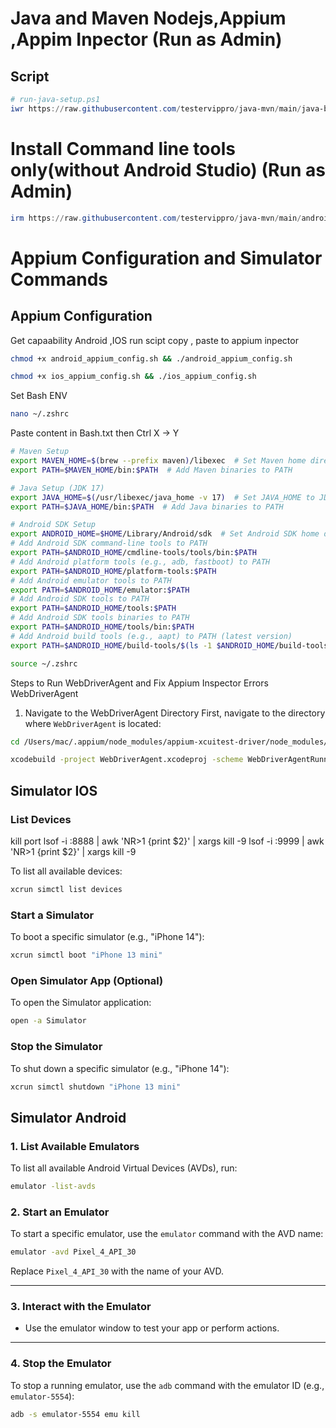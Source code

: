 

# Java and Maven Nodejs,Appium ,Appim Inpector (Run as Admin)

##  Script

```powershell
# run-java-setup.ps1
iwr https://raw.githubusercontent.com/testervippro/java-mvn/main/java-base-setup.ps1 | iex
```

# Install Command line tools only(without Android Studio)  (Run as Admin)
```powershell
irm https://raw.githubusercontent.com/testervippro/java-mvn/main/android-cmd-tools.ps1 | iex
```



# Appium Configuration and Simulator Commands

##  Appium Configuration

Get capaability Android ,IOS run scipt copy , paste to appium inpector


```bash
chmod +x android_appium_config.sh && ./android_appium_config.sh
```


```bash
chmod +x ios_appium_config.sh && ./ios_appium_config.sh
```
Set Bash ENV
```bash
nano ~/.zshrc
```
Paste content in Bash.txt then Ctrl X -> Y 
```bash
# Maven Setup
export MAVEN_HOME=$(brew --prefix maven)/libexec  # Set Maven home directory
export PATH=$MAVEN_HOME/bin:$PATH  # Add Maven binaries to PATH

# Java Setup (JDK 17)
export JAVA_HOME=$(/usr/libexec/java_home -v 17)  # Set JAVA_HOME to JDK 17
export PATH=$JAVA_HOME/bin:$PATH  # Add Java binaries to PATH

# Android SDK Setup
export ANDROID_HOME=$HOME/Library/Android/sdk  # Set Android SDK home directory
# Add Android SDK command-line tools to PATH
export PATH=$ANDROID_HOME/cmdline-tools/tools/bin:$PATH
# Add Android platform tools (e.g., adb, fastboot) to PATH
export PATH=$ANDROID_HOME/platform-tools:$PATH
# Add Android emulator tools to PATH
export PATH=$ANDROID_HOME/emulator:$PATH
# Add Android SDK tools to PATH
export PATH=$ANDROID_HOME/tools:$PATH
# Add Android SDK tools binaries to PATH
export PATH=$ANDROID_HOME/tools/bin:$PATH
# Add Android build tools (e.g., aapt) to PATH (latest version)
export PATH=$ANDROID_HOME/build-tools/$(ls -1 $ANDROID_HOME/build-tools | sort -V | tail -n 1):$PATH
```
```bash
source ~/.zshrc
```

Steps to Run WebDriverAgent and Fix Appium Inspector Errors WebDriverAgent

1. Navigate to the WebDriverAgent Directory
First, navigate to the directory where `WebDriverAgent` is located:

```bash
cd /Users/mac/.appium/node_modules/appium-xcuitest-driver/node_modules/appium-webdriveragent
```

```bash
xcodebuild -project WebDriverAgent.xcodeproj -scheme WebDriverAgentRunner -destination "id=38AEB073-1BAF-4158-A7DE-43F5F1132595" -derivedDataPath /tmp/WebDriverAgentBuild clean test -allowProvisioningUpdates

```

## Simulator  IOS

### List Devices

kill port 
lsof -i :8888 | awk 'NR>1 {print $2}' | xargs kill -9
lsof -i :9999 | awk 'NR>1 {print $2}' | xargs kill -9


To list all available devices:

```bash
xcrun simctl list devices
```

### Start a Simulator

To boot a specific simulator (e.g., "iPhone 14"):

```bash
xcrun simctl boot "iPhone 13 mini"
```

### Open Simulator App (Optional)

To open the Simulator application:

```bash
open -a Simulator
```

### Stop the Simulator

To shut down a specific simulator (e.g., "iPhone 14"):

```bash
xcrun simctl shutdown "iPhone 13 mini"
```



## Simulator  Android

### 1. List Available Emulators

To list all available Android Virtual Devices (AVDs), run:

```bash
emulator -list-avds
```



### 2. Start an Emulator

To start a specific emulator, use the `emulator` command with the AVD name:

```bash
emulator -avd Pixel_4_API_30
```

Replace `Pixel_4_API_30` with the name of your AVD.

---

### 3. Interact with the Emulator

- Use the emulator window to test your app or perform actions.

---

### 4. Stop the Emulator

To stop a running emulator, use the `adb` command with the emulator ID (e.g., `emulator-5554`):

```bash
adb -s emulator-5554 emu kill
```

